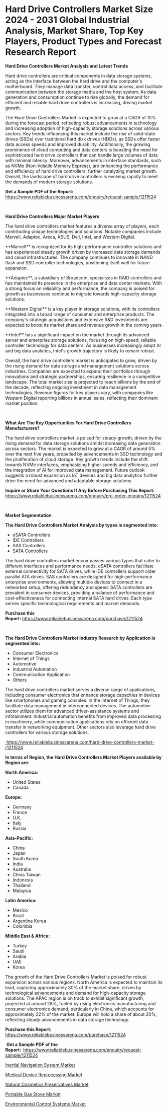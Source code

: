 <p><h1>Hard Drive Controllers Market Size 2024 - 2031 Global Industrial Analysis, Market Share, Top Key Players, Product Types and Forecast Research Report</h1></p><p><strong>Hard Drive Controllers Market Analysis and Latest Trends</strong></p>
<p><p>Hard drive controllers are critical components in data storage systems, acting as the interface between the hard drive and the computer's motherboard. They manage data transfer, control data access, and facilitate communication between the storage media and the host system. As data generation and consumption continue to rise globally, the demand for efficient and reliable hard drive controllers is increasing, driving market growth.</p><p>The Hard Drive Controllers Market is expected to grow at a CAGR of 10% during the forecast period, reflecting robust advancements in technology and increasing adoption of high-capacity storage solutions across various sectors. Key trends influencing this market include the rise of solid-state drives (SSDs) over traditional hard disk drives (HDDs), as SSDs offer faster data access speeds and improved durability. Additionally, the growing prominence of cloud computing and data centers is boosting the need for sophisticated hard drive controllers that can handle large volumes of data with minimal latency. Moreover, advancements in interface standards, such as NVMe (Non-Volatile Memory Express), are enhancing the performance and efficiency of hard drive controllers, further catalyzing market growth. Overall, the landscape of hard drive controllers is evolving rapidly to meet the demands of modern storage solutions.</p></p>
<p><strong>Get a Sample PDF of the Report:&nbsp;</strong> <a href="https://www.reliablebusinessarena.com/enquiry/request-sample/1211524?utm_campaign=1841&utm_medium=2&utm_source=Github&utm_content=ia&utm_term=17122024&utm_id=hard-drive-controllers">https://www.reliablebusinessarena.com/enquiry/request-sample/1211524</a></p>
<p>&nbsp;</p>
<p><strong>Hard Drive Controllers Major Market Players</strong></p>
<p><p>The hard drive controllers market features a diverse array of players, each contributing unique technologies and solutions. Notable companies include Marvell, Adaptec, Areca, ASUS, Dell, Intel, and Western Digital. </p><p>**Marvell** is recognized for its high-performance controller solutions and has experienced steady growth driven by increased data storage demands and cloud infrastructures. The company continues to innovate in NAND flash and SSD controller technologies, positioning itself well for future expansion.</p><p>**Adaptec**, a subsidiary of Broadcom, specializes in RAID controllers and has maintained its presence in the enterprise and data center markets. With a strong focus on reliability and performance, the company is poised for growth as businesses continue to migrate towards high-capacity storage solutions.</p><p>**Western Digital** is a key player in storage solutions, with its controllers integrated into a broad range of consumer and enterprise products. The company's strategic acquisitions and extensive R&D investments are expected to boost its market share and revenue growth in the coming years.</p><p>**Intel** has a significant impact on the market through its advanced server and enterprise storage solutions, focusing on high-speed, reliable controller technology for data centers. As businesses increasingly adopt AI and big data analytics, Intel's growth trajectory is likely to remain robust.</p><p>Overall, the hard drive controllers market is anticipated to grow, driven by the rising demand for data storage and management solutions across industries. Companies are expected to expand their portfolios through innovations and strategic partnerships, ensuring resilience in a competitive landscape. The total market size is projected to reach billions by the end of the decade, reflecting ongoing investment in data management technologies. Revenue figures for key players vary, with companies like Western Digital reporting billions in annual sales, reflecting their dominant market position.</p></p>
<p>&nbsp;</p>
<p><strong>What Are The Key Opportunities For Hard Drive Controllers Manufacturers?</strong></p>
<p><p>The hard drive controllers market is poised for steady growth, driven by the rising demand for data storage solutions amidst increasing data generation across sectors. The market is expected to grow at a CAGR of around 5% over the next five years, propelled by advancements in SSD technology and the proliferation of cloud storage. Key growth trends include the shift towards NVMe interfaces, emphasizing higher speeds and efficiency, and the integration of AI for improved data management. Future outlook suggests a robust expansion as IoT devices and big data analytics further drive the need for advanced and adaptable storage solutions.</p></p>
<p><strong>Inquire or Share Your Questions If Any Before Purchasing This Report:</strong> <a href="https://www.reliablebusinessarena.com/enquiry/pre-order-enquiry/1211524?utm_campaign=1841&utm_medium=2&utm_source=Github&utm_content=ia&utm_term=17122024&utm_id=hard-drive-controllers">https://www.reliablebusinessarena.com/enquiry/pre-order-enquiry/1211524</a></p>
<p>&nbsp;</p>
<p><strong>Market Segmentation</strong></p>
<p><strong>The Hard Drive Controllers Market Analysis by types is segmented into:</strong></p>
<p><ul><li>eSATA Controllers</li><li>IDE Controllers</li><li>SAS Controllers</li><li>SATA Controllers</li></ul></p>
<p><p>The hard drive controllers market encompasses various types that cater to different interfaces and performance needs. eSATA controllers facilitate external connectivity for SATA drives, while IDE controllers support older parallel ATA drives. SAS controllers are designed for high-performance enterprise environments, allowing multiple devices to connect in a networked setup, offering redundancy and speed. SATA controllers are prevalent in consumer devices, providing a balance of performance and cost-effectiveness for connecting internal SATA hard drives. Each type serves specific technological requirements and market demands.</p></p>
<p><strong>Purchase this Report:&nbsp;</strong><a href="https://www.reliablebusinessarena.com/purchase/1211524?utm_campaign=1841&utm_medium=2&utm_source=Github&utm_content=ia&utm_term=17122024&utm_id=hard-drive-controllers">https://www.reliablebusinessarena.com/purchase/1211524</a></p>
<p>&nbsp;</p>
<p><strong>The Hard Drive Controllers Market Industry Research by Application is segmented into:</strong></p>
<p><ul><li>Consumer Electronics</li><li>Internet of Things</li><li>Automotive</li><li>Industrial Automation</li><li>Communication Application</li><li>Others</li></ul></p>
<p><p>The hard drive controllers market serves a diverse range of applications, including consumer electronics that enhance storage capacities in devices like smartphones and gaming consoles. In the Internet of Things, they facilitate data management in interconnected devices. The automotive sector utilizes them for advanced driver-assistance systems and infotainment. Industrial automation benefits from improved data processing in machinery, while communication applications rely on efficient data transfer in networking equipment. Other sectors also leverage hard drive controllers for various storage solutions.</p></p>
<p><a href="https://www.reliablebusinessarena.com/hard-drive-controllers-market-r1211524?utm_campaign=1841&utm_medium=2&utm_source=Github&utm_content=ia&utm_term=17122024&utm_id=hard-drive-controllers">&nbsp;https://www.reliablebusinessarena.com/hard-drive-controllers-market-r1211524</a></p>
<p><strong>In terms of Region, the Hard Drive Controllers Market Players available by Region are:</strong></p>
<p>
    <p> <strong> North America: </strong>
        <ul>
            <li>United States</li>
            <li>Canada</li>
        </ul>
        </p> 
    <p> <strong> Europe: </strong>
        <ul>
            <li>Germany</li>
            <li>France</li>
            <li>U.K.</li>
            <li>Italy</li>
            <li>Russia</li>
        </ul>
        </p> 
    <p> <strong> Asia-Pacific: </strong>
        <ul>
            <li>China</li>
            <li>Japan</li>
            <li>South Korea</li>
            <li>India</li>
            <li>Australia</li>
            <li>China Taiwan</li>
            <li>Indonesia</li>
            <li>Thailand</li>
            <li>Malaysia</li>
        </ul>
        </p> 
    <p> <strong> Latin America: </strong>
        <ul>
            <li>Mexico</li>
            <li>Brazil</li>
            <li>Argentina Korea</li>
            <li>Colombia</li>
        </ul>
        </p> 
    <p> <strong> Middle East & Africa: </strong>
        <ul>
            <li>Turkey</li>
            <li>Saudi</li>
            <li>Arabia</li>
            <li>UAE</li>
            <li>Korea</li>
        </ul>
    </p>
    </p>
<p><p>The growth of the Hard Drive Controllers Market is poised for robust expansion across various regions. North America is expected to maintain its lead, capturing approximately 30% of the market share, driven by technological advancements and demand for high-capacity storage solutions. The APAC region is on track to exhibit significant growth, projected at around 28%, fueled by rising electronics manufacturing and consumer electronics demand, particularly in China, which accounts for approximately 22% of the market. Europe will hold a share of about 20%, reflecting steady advancements in data storage technology.</p></p>
<p><strong>Purchase this Report: </strong><a href="https://www.reliablebusinessarena.com/purchase/1211524?utm_campaign=1841&utm_medium=2&utm_source=Github&utm_content=ia&utm_term=17122024&utm_id=hard-drive-controllers">https://www.reliablebusinessarena.com/purchase/1211524</a></p>
<p>&nbsp;<strong>Get a Sample PDF of the Report:&nbsp;&nbsp;</strong><a href="https://www.reliablebusinessarena.com/enquiry/request-sample/1211524?utm_campaign=1841&utm_medium=2&utm_source=Github&utm_content=ia&utm_term=17122024&utm_id=hard-drive-controllers">https://www.reliablebusinessarena.com/enquiry/request-sample/1211524</a></p>
<p><strong></strong></p>
<p><p><a href="https://www.linkedin.com/pulse/inertial-navigation-system-market-dynamics-84-cagr-growth-key-ab8mf?utm_campaign=1841&utm_medium=2&utm_source=Github&utm_content=ia&utm_term=17122024&utm_id=hard-drive-controllers">Inertial Navigation System Market</a></p><p><a href="https://www.linkedin.com/pulse/medical-device-reprocessing-market-outlook-2024-2031-company-bpxsf?utm_campaign=1841&utm_medium=2&utm_source=Github&utm_content=ia&utm_term=17122024&utm_id=hard-drive-controllers">Medical Device Reprocessing Market</a></p><p><a href="https://github.com/julyju69/Market-Research-Report-List-5/blob/main/natural-cosmetics-preservatives-market.md?utm_campaign=1841&utm_medium=2&utm_source=Github&utm_content=ia&utm_term=17122024&utm_id=hard-drive-controllers">Natural Cosmetics Preservatives Market</a></p><p><a href="https://www.linkedin.com/pulse/portable-gas-stove-market-outlook-strategic-insights-forecasted-5sihf?utm_campaign=1841&utm_medium=2&utm_source=Github&utm_content=ia&utm_term=17122024&utm_id=hard-drive-controllers">Portable Gas Stove Market</a></p><p><a href="https://www.linkedin.com/pulse/detailed-environmental-control-systems-market-report-2024-2031-a59yf?utm_campaign=1841&utm_medium=2&utm_source=Github&utm_content=ia&utm_term=17122024&utm_id=hard-drive-controllers">Environmental Control Systems Market</a></p></p>